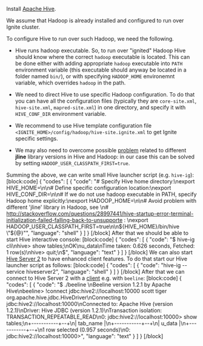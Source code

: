 Install [Apache Hive](http://hive.apache.org/).

We assume that Hadoop is already installed and configured to run over Ignite cluster.

To configure Hive to run over such Hadoop, we need the following.
- Hive runs hadoop executable. So, to run over "ignited" Hadoop Hive should know where the correct `hadoop` executable is located. This can be done either with adding appropriate `hadoop` executable into `PATH` environment variable (this executable should anyway be located in a folder named `bin/`), or with specifying `HADOOP_HOME` environemnt variable, which overrides `hadoop` in the path.
 
- We need to direct Hive to use specific Hadoop configuration. To do that you can have all the configuration files (typically they are `core-site.xml`, `hive-site.xml`, `mapred-site.xml`) in one directory, and specify it with `HIVE_CONF_DIR` environment variable. 
- We recommend to use Hive template configuration file `<IGNITE_HOME>/config/hadoop/hive-site.ignite.xml` to get Ignite specific settings. 
- We may also need to overcome possible [problem](http://stackoverflow.com/questions/28997441/hive-startup-error-terminal-initialization-failed-falling-back-to-unsupporte) related to different **jline** library versions in Hive and Hadoop: in our case this can be solved by setting `HADOOP_USER_CLASSPATH_FIRST=true`. 

Summing the above, we can write small Hive launcher script (e.g. `hive-ig`):
[block:code]
{
  "codes": [
    {
      "code": "# Specify Hive home directory:\nexport HIVE_HOME=<Hive installation directory>\n\n# Define specific configuration location:\nexport HIVE_CONF_DIR=<Path to our configuration folder>\n\n# If we do not use hadoop executable in PATH, specify Hadoop home explicitly:\nexport HADOOP_HOME=<Hadoop installation folder>\n\n# Avoid problem with different 'jline' library in Hadoop, see \n# http://stackoverflow.com/questions/28997441/hive-startup-error-terminal-initialization-failed-falling-back-to-unsupporte : \nexport HADOOP_USER_CLASSPATH_FIRST=true\n\n${HIVE_HOME}/bin/hive \"${@}\"",
      "language": "shell"
    }
  ]
}
[/block]
After that we should be able to start Hive interactive console:
[block:code]
{
  "codes": [
    {
      "code": "$ hive-ig cli\nhive> show tables;\nOK\nu_data\nTime taken: 0.626 seconds, Fetched: 1 row(s)\nhive> quit;\n$",
      "language": "text"
    }
  ]
}
[/block]
 We can also start [Hive Server 2](https://cwiki.apache.org/confluence/display/Hive/Setting+Up+HiveServer2) to have enhanced client features. To do that start our Hive launcher script as follows:
[block:code]
{
  "codes": [
    {
      "code": "hive-ig --service hiveserver2",
      "language": "shell"
    }
  ]
}
[/block]
After that we can connect to Hive Server 2 with a [client](https://cwiki.apache.org/confluence/display/Hive/HiveServer2+Clients) e.g. with `beeline`:
[block:code]
{
  "codes": [
    {
      "code": "$ ./beeline \nBeeline version 1.2.1 by Apache Hive\nbeeline> !connect jdbc:hive2://localhost:10000 scott tiger org.apache.hive.jdbc.HiveDriver\nConnecting to jdbc:hive2://localhost:10000\nConnected to: Apache Hive (version 1.2.1)\nDriver: Hive JDBC (version 1.2.1)\nTransaction isolation: TRANSACTION_REPEATABLE_READ\n0: jdbc:hive2://localhost:10000> show tables;\n+-----------+--+\n| tab_name  |\n+-----------+--+\n| u_data    |\n+-----------+--+\n1 row selected (0.957 seconds)\n0: jdbc:hive2://localhost:10000>",
      "language": "text"
    }
  ]
}
[/block]